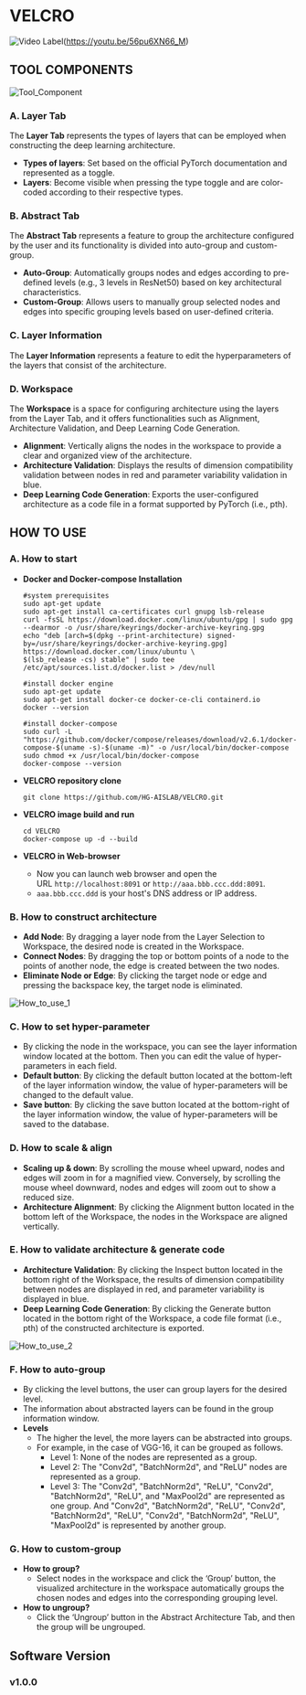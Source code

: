 # VELCRO

![Video Label](http://img.youtube.com/vi/56pu6XN66_M/0.jpg)(https://youtu.be/56pu6XN66_M)

## TOOL COMPONENTS

![Tool_Component](https://github.com/HG-AISLAB/VELCRO/assets/50777504/17783954-615b-455e-bc8a-96d409d9625f)

### A. Layer Tab
The **Layer Tab** represents the types of layers that can be employed when constructing the deep learning architecture.
- **Types of layers**: Set based on the official PyTorch documentation and represented as a toggle.
- **Layers**: Become visible when pressing the type toggle and are color-coded according to their respective types.

### B. Abstract Tab
The **Abstract Tab** represents a feature to group the architecture configured by the user and its functionality is divided into auto-group and custom-group.
- **Auto-Group**: Automatically groups nodes and edges according to pre-defined levels (e.g., 3 levels in ResNet50) based on key architectural characteristics.
- **Custom-Group**: Allows users to manually group selected nodes and edges into specific grouping levels based on user-defined criteria.

### C. Layer Information
The **Layer Information** represents a feature to edit the hyperparameters of the layers that consist of the architecture.

### D. Workspace
The **Workspace** is a space for configuring architecture using the layers from the Layer Tab, and it offers functionalities such as Alignment, Architecture Validation, and Deep Learning Code Generation.
- **Alignment**: Vertically aligns the nodes in the workspace to provide a clear and organized view of the architecture.
- **Architecture Validation**: Displays the results of dimension compatibility validation between nodes in red and parameter variability validation in blue.
- **Deep Learning Code Generation**: Exports the user-configured architecture as a code file in a format supported by PyTorch (i.e., pth).

## HOW TO USE

### A. How to start
- **Docker and Docker-compose Installation**

      #system prerequisites
      sudo apt-get update
      sudo apt-get install ca-certificates curl gnupg lsb-release
      curl -fsSL https://download.docker.com/linux/ubuntu/gpg | sudo gpg --dearmor -o /usr/share/keyrings/docker-archive-keyring.gpg
      echo "deb [arch=$(dpkg --print-architecture) signed-by=/usr/share/keyrings/docker-archive-keyring.gpg] https://download.docker.com/linux/ubuntu \
      $(lsb_release -cs) stable" | sudo tee /etc/apt/sources.list.d/docker.list > /dev/null

      #install docker engine
      sudo apt-get update
      sudo apt-get install docker-ce docker-ce-cli containerd.io
      docker --version

      #install docker-compose
      sudo curl -L "https://github.com/docker/compose/releases/download/v2.6.1/docker-compose-$(uname -s)-$(uname -m)" -o /usr/local/bin/docker-compose
      sudo chmod +x /usr/local/bin/docker-compose
      docker-compose --version
   
- **VELCRO repository clone**

      git clone https://github.com/HG-AISLAB/VELCRO.git

- **VELCRO image build and run**

      cd VELCRO
      docker-compose up -d --build

- **VELCRO in Web-browser**
  - Now you can launch web browser and open the URL `http://localhost:8091` or `http://aaa.bbb.ccc.ddd:8091`.
  - `aaa.bbb.ccc.ddd` is your host's DNS address or IP address.
    
### B. How to construct architecture

- **Add Node**: By dragging a layer node from the Layer Selection to Workspace, the desired node is created in the Workspace.
- **Connect Nodes**: By dragging the top or bottom points of a node to the points of another node, the edge is created between the two nodes.
- **Eliminate Node or Edge**: By clicking the target node or edge and pressing the backspace key, the target node is eliminated.

![How_to_use_1](https://github.com/HG-AISLAB/VELCRO/assets/50777504/651609e8-fdbf-40f8-9e52-0ed7b0c66dc8)

### C. **How to set hyper-parameter**

- By clicking the node in the workspace, you can see the layer information window located at the bottom. Then you can edit the value of hyper-parameters in each field.
- **Default button**: By clicking the default button located at the bottom-left of the layer information window, the value of hyper-parameters will be changed to the default value.
- **Save button**: By clicking the save button located at the bottom-right of the layer information window, the value of hyper-parameters will be saved to the database.

### D. How to scale & align

- **Scaling up & down**: By scrolling the mouse wheel upward, nodes and edges will zoom in for a magnified view. Conversely, by scrolling the mouse wheel downward, nodes and edges will zoom out to show a reduced size.
- **Architecture Alignment**: By clicking the Alignment button located in the bottom left of the Workspace, the nodes in the Workspace are aligned vertically.

### E. How to validate architecture & generate code

- **Architecture Validation**: By clicking the Inspect button located in the bottom right of the Workspace, the results of dimension compatibility between nodes are displayed in red, and parameter variability is displayed in blue.
- **Deep Learning Code Generation**: By clicking the Generate button located in the bottom right of the Workspace, a code file format (i.e., pth) of the constructed architecture is exported.

![How_to_use_2](https://github.com/HG-AISLAB/VELCRO/assets/50777504/8cefd0ff-5ed9-474d-b78e-e6ef39f04824)

### F. How to auto-group

- By clicking the level buttons, the user can group layers for the desired level.
- The information about abstracted layers can be found in the group information window.
- **Levels**
    - The higher the level, the more layers can be abstracted into groups.
    - For example, in the case of VGG-16, it can be grouped as follows.
        - Level 1: None of the nodes are represented as a group.
        - Level 2: The "Conv2d", "BatchNorm2d", and "ReLU" nodes are represented as a group.
        - Level 3: The "Conv2d", "BatchNorm2d", "ReLU", "Conv2d", "BatchNorm2d", "ReLU", and "MaxPool2d" are represented as one group. And "Conv2d", "BatchNorm2d", "ReLU", "Conv2d", "BatchNorm2d", "ReLU", "Conv2d", "BatchNorm2d", "ReLU", "MaxPool2d" is represented by another group.

### G. How to custom-group

- **How to group?**
    - Select nodes in the workspace and click the ‘Group’ button, the visualized architecture in the workspace automatically groups the chosen nodes and edges into the corresponding grouping level.
- **How to ungroup?**
    - Click the ‘Ungroup’ button in the Abstract Architecture Tab, and then the group will be ungrouped.

## Software Version
### v1.0.0
